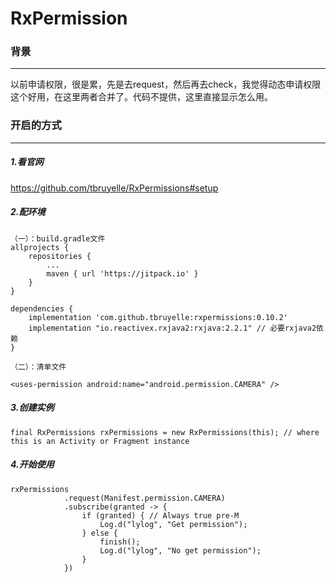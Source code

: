 # RxPermission
### 背景
-----------------------------
   以前申请权限，很是累，先是去request，然后再去check，我觉得动态申请权限 这个好用，在这里两者合并了。代码不提供，这里直接显示怎么用。
### 开启的方式
-----------------------------
##### 1.看官网
 https://github.com/tbruyelle/RxPermissions#setup
##### 2.配环境

    （一）：build.gradle文件
    allprojects {
        repositories {
            ...
            maven { url 'https://jitpack.io' }
        }
    }

    dependencies {
        implementation 'com.github.tbruyelle:rxpermissions:0.10.2'
        implementation "io.reactivex.rxjava2:rxjava:2.2.1" // 必要rxjava2依赖
    }
  
    （二）：清单文件
  
    <uses-permission android:name="android.permission.CAMERA" />
    
 ##### 3.创建实例
    final RxPermissions rxPermissions = new RxPermissions(this); // where this is an Activity or Fragment instance
 ##### 4.开始使用
    rxPermissions
                .request(Manifest.permission.CAMERA)
                .subscribe(granted -> {
                    if (granted) { // Always true pre-M
                        Log.d("lylog", "Get permission");
                    } else {
                        finish();
                        Log.d("lylog", "No get permission");
                    }
                })
